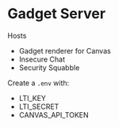 # Gadget Server

Hosts
* Gadget renderer for Canvas
* Insecure Chat
* Security Squabble

Create a `.env` with: 
* LTI_KEY
* LTI_SECRET
* CANVAS_API_TOKEN
